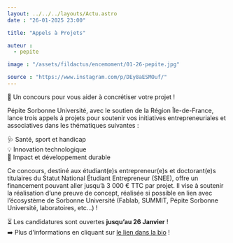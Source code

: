 ```yaml
---
layout: ../../../layouts/Actu.astro
date : "26-01-2025 23:00"

title: "Appels à Projets"

auteur :
  - pepite

image : "/assets/fildactus/encemoment/01-26-pepite.jpg"

source : "https://www.instagram.com/p/DEy8aESMOuf/"
---
```


🚀 Un concours pour vous aider à concrétiser votre projet !

Pépite Sorbonne Université, avec le soutien de la Région Île-de-France, lance trois appels à projets pour soutenir vos initiatives entrepreneuriales et associatives dans les thématiques suivantes :

🩺 Santé, sport et handicap  
💡 Innovation technologique  
🌱 Impact et développement durable

Ce concours, destiné aux étudiant(e)s entrepreneur(e)s et doctorant(e)s titulaires du Statut National Étudiant Entrepreneur (SNEE), offre un financement pouvant aller jusqu’à 3 000 € TTC par projet. Il vise à soutenir la réalisation d’une preuve de concept, réalisée si possible en lien avec l’écosystème de Sorbonne Université (Fablab, SUMMIT, Pépite Sorbonne Université, laboratoires, etc…) !

⏳ Les candidatures sont ouvertes __jusqu’au 26 Janvier__ !  
➡️ Plus d'informations en cliquant sur [le lien dans la bio](https://pepite-sorbonneuniversite.pepitizy.fr/fr/events/projects) !